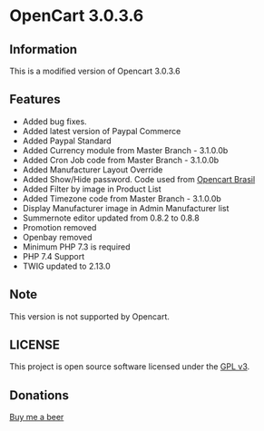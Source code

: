 # OpenCart 3.0.3.6

## Information

This is a modified version of Opencart 3.0.3.6

## Features

- Added bug fixes.
- Added latest version of Paypal Commerce
- Added Paypal Standard
- Added Currency module from Master Branch - 3.1.0.0b
- Added Cron Job code from Master Branch - 3.1.0.0b
- Added Manufacturer Layout Override
- Added Show/Hide password. Code used from <a href="https://github.com/opencartbrasil/opencartbrasil">Opencart Brasil</a>
- Added Filter by image in Product List
- Added Timezone code from Master Branch - 3.1.0.0b
- Display Manufacturer image in Admin Manufacturer list
- Summernote editor updated from 0.8.2 to 0.8.8
- Promotion removed
- Openbay removed
- Minimum PHP 7.3 is required
- PHP 7.4 Support
- TWIG updated to 2.13.0

## Note

This version is not supported by Opencart.

## LICENSE
This project is open source software licensed under the [GPL v3](./LICENSE).

## Donations
<a href="https://www.paypal.com/cgi-bin/webscr?cmd=_donations&business=Q7MNMGFPFUM9E&item_name=Donation+for+a+beer&currency_code=EUR&source=url">Buy me a beer</a>
